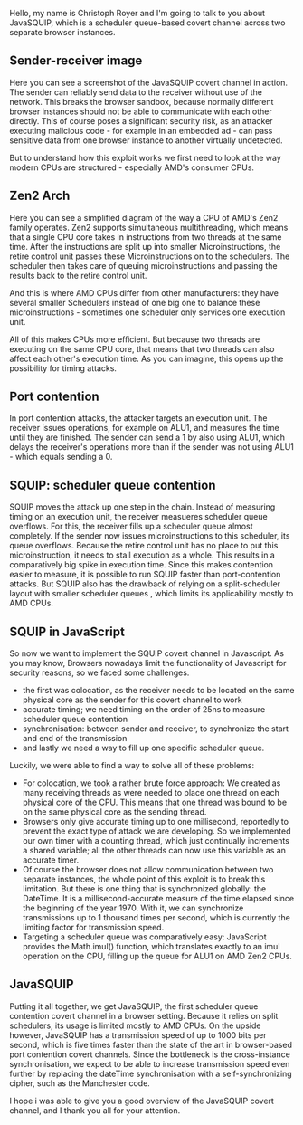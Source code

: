 Hello, my name is Christoph Royer and I'm going to talk to you about JavaSQUIP, 
which is a scheduler queue-based covert channel across two separate browser instances.

## Sender-receiver image
Here you can see a screenshot of the JavaSQUIP covert channel in action. 
The sender can reliably send data to the receiver without use of the network.
This breaks the browser sandbox, because normally different browser instances should not be able to communicate with each other directly.
This of course poses a significant security risk, as an attacker executing malicious code - for example in an embedded ad - 
can pass sensitive data from one browser instance to another virtually undetected.

But to understand how this exploit works we first need to look at the way modern CPUs are structured - especially AMD's consumer CPUs.

## Zen2 Arch
Here you can see a simplified diagram of the way a CPU of AMD's Zen2 family operates. 
Zen2 supports simultaneous multithreading, which means that a single CPU core takes in instructions from two threads at the same time.
After the instructions are split up into smaller Microinstructions, the retire control unit passes these Microinstructions on to the schedulers.
The scheduler then takes care of queuing microinstructions and passing the results back to the retire control unit.

And this is where AMD CPUs differ from other manufacturers:
they have several smaller Schedulers instead of one big one to balance these microinstructions - 
sometimes one scheduler only services one execution unit.

All of this makes CPUs more efficient.
But because two threads are executing on the same CPU core, that means that two threads can also affect each other's execution time.
As you can imagine, this opens up the possibility for timing attacks.

## Port contention
In port contention attacks, the attacker targets an execution unit. 
The receiver issues operations, for example on ALU1, and measures the time until they are finished.
The sender can send a 1 by also using ALU1, which delays the receiver's operations more than if the sender was not using ALU1 - which equals sending a 0.

## SQUIP: scheduler queue contention
SQUIP moves the attack up one step in the chain. 
Instead of measuring timing on an execution unit, the receiver measueres scheduler queue overflows.
For this, the receiver fills up a scheduler queue almost completely.
If the sender now issues microinstructions to this scheduler, its queue overflows.
Because the retire control unit has no place to put this microinstruction, it needs to stall execution as a whole.
This results in a comparatively big spike in execution time.
Since this makes contention easier to measure, it is possible to run SQUIP faster than port-contention attacks.
But SQUIP also has the drawback of relying on a split-scheduler layout with smaller scheduler queues ,
which limits its applicability mostly to AMD CPUs.

## SQUIP in JavaScript
So now we want to implement the SQUIP covert channel in Javascript.
As you may know, Browsers nowadays limit the functionality of Javascript for security reasons, so we faced some challenges.
- the first was colocation, as the receiver needs to be located on the same physical core as the sender for this covert channel to work
- accurate timing; we need timing on the order of 25ns to measure scheduler queue contention
- synchronisation: between sender and receiver, to synchronize the start and end of the transmission
- and lastly we need a way to fill up one specific scheduler queue.

Luckily, we were able to find a way to solve all of these problems:
- For colocation, we took a rather brute force approach: We created as many receiving threads as were needed to place one thread on each physical core of the CPU.
This means that one thread was bound to be on the same physical core as the sending thread.
- Browsers only give accurate timing up to one millisecond, reportedly to prevent the exact type of attack we are developing.
So we implemented our own timer with a counting thread, which just continually increments a shared variable; all the other threads can now use this variable as an accurate timer.
- Of course the browser does not allow communication between two separate instances, the whole point of this exploit is to break this limitation.
But there is one thing that is synchronized globally: the DateTime.
It is a millisecond-accurate measure of the time elapsed since the beginning of the year 1970.
With it, we can synchronize transmissions up to 1 thousand times per second, which is currently the limiting factor for transmission speed.
- Targeting a scheduler queue was comparatively easy: JavaScript provides the Math.imul() function, which translates exactly to an imul operation on the CPU, filling up the queue for ALU1 on AMD Zen2 CPUs.

## JavaSQUIP
Putting it all together, we get JavaSQUIP, the first scheduler queue contention covert channel in a browser setting.
Because it relies on split schedulers, its usage is limited mostly to AMD CPUs.
On the upside however, JavaSQUIP has a transmission speed of up to 1000 bits per second, which is five times faster than the state of the art in browser-based port contention covert channels.
Since the bottleneck is the cross-instance synchronisation,
we expect to be able to increase transmission speed even further by replacing the dateTime synchronisation with a self-synchronizing cipher,
such as the Manchester code.

I hope i was able to give you a good overview of the JavaSQUIP covert channel, and I thank you all for your attention.

